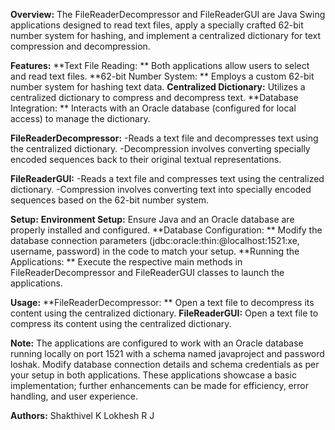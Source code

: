 **Overview:**
The FileReaderDecompressor and FileReaderGUI are Java Swing applications designed to read text files, apply a specially crafted 62-bit number system for hashing, and implement a centralized dictionary for text compression and decompression.

**Features:**
**Text File Reading: **
  Both applications allow users to select and read text files.
**62-bit Number System: **
  Employs a custom 62-bit number system for hashing text data.
**Centralized Dictionary:**
  Utilizes a centralized dictionary to compress and decompress text.
**Database Integration: **
  Interacts with an Oracle database (configured for local access) to manage the dictionary.

**FileReaderDecompressor:**
-Reads a text file and decompresses text using the centralized dictionary.
-Decompression involves converting specially encoded sequences back to their original textual representations.

**FileReaderGUI:**
-Reads a text file and compresses text using the centralized dictionary.
-Compression involves converting text into specially encoded sequences based on the 62-bit number system.

**Setup:**
**Environment Setup:**
  Ensure Java and an Oracle database are properly installed and configured.
**Database Configuration: **
  Modify the database connection parameters (jdbc:oracle:thin:@localhost:1521:xe, username, password) in the code to match your setup.
**Running the Applications: **
  Execute the respective main methods in FileReaderDecompressor and FileReaderGUI classes to launch the applications.

**Usage:**
**FileReaderDecompressor: **
  Open a text file to decompress its content using the centralized dictionary.
**FileReaderGUI:**
  Open a text file to compress its content using the centralized dictionary.

**Note:**
The applications are configured to work with an Oracle database running locally on port 1521 with a schema named javaproject and password loshak.
Modify database connection details and schema credentials as per your setup in both applications.
These applications showcase a basic implementation; further enhancements can be made for efficiency, error handling, and user experience.

**Authors:**
Shakthivel K
Lokhesh R J
